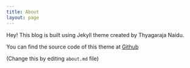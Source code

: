 ```yaml
---
title: About
layout: page
---
```


Hey! This blog is built using Jekyll theme created by Thyagaraja Naidu.

You can find the source code of this theme at <a href="https://github.com/thyagaraja-naidu/blog">Github</a>

(Change this by editing `about.md` file)